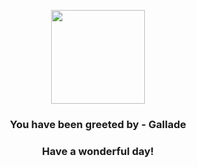 <p align="center">
    <img src="https://raw.githubusercontent.com/PokeAPI/sprites/master/sprites/pokemon/475.png" width="150" height="150">
</p>
<h3 align="center">You have been greeted by - <b>Gallade</b></h3>
<h3 align="center">Have a wonderful day!</h3>
